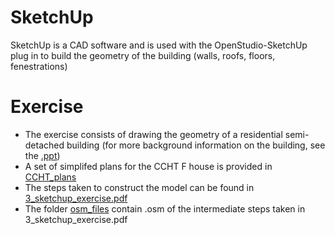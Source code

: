 # SketchUp
SketchUp is a CAD software and is used with the OpenStudio-SketchUp plug in to build the geometry of the building (walls, roofs, floors, fenestrations)

# Exercise
* The exercise consists of drawing the geometry of a residential semi-detached building (for more background information on the building, see the [.ppt](https://github.com/edwardv720/os_workshop/blob/main/An%20introduction%20to%20%20OpenStudio%20%26%20Energyplus.pptx))
* A set of simplifed plans for the CCHT F house is provided in [CCHT_plans](https://github.com/edwardv720/os_workshop/tree/main/OS_exercises/sketchup/CCHT_plans)
* The steps taken to construct the model can be found in [3_sketchup_exercise.pdf](https://github.com/edwardv720/os_workshop/blob/main/OS_exercises/sketchup/3_sketchup_exercise.pdf)
* The folder [osm_files](https://github.com/edwardv720/os_workshop/tree/main/OS_exercises/sketchup/osm_files) contain .osm of the intermediate steps taken in 3_sketchup_exercise.pdf
